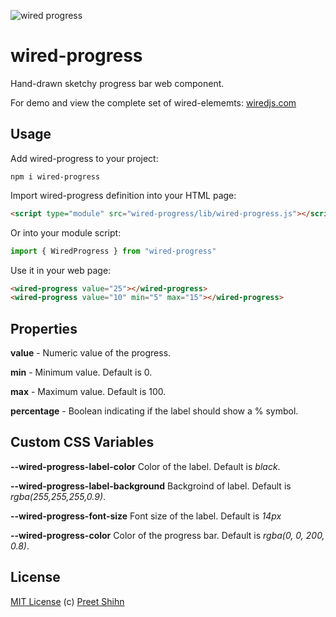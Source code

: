 ![wired progress](https://wiredjs.github.io/wired-elements/images/progress.gif)

# wired-progress
Hand-drawn sketchy progress bar web component.

For demo and view the complete set of wired-elememts: [wiredjs.com](http://wiredjs.com/)

## Usage

Add wired-progress to your project:
```
npm i wired-progress
```
Import wired-progress definition into your HTML page:
```html
<script type="module" src="wired-progress/lib/wired-progress.js"></script>
```
Or into your module script:
```javascript
import { WiredProgress } from "wired-progress"
```

Use it in your web page:
```html
<wired-progress value="25"></wired-progress>
<wired-progress value="10" min="5" max="15"></wired-progress>
```

## Properties

**value** - Numeric value of the progress.

**min** - Minimum value. Default is 0.

**max** - Maximum value. Default is 100.

**percentage** - Boolean indicating if the label should show a % symbol.

## Custom CSS Variables

**--wired-progress-label-color** Color of the label. Default is *black*.

**--wired-progress-label-background** Backgroind of label. Default is *rgba(255,255,255,0.9)*.

**--wired-progress-font-size** Font size of the label. Default is *14px*

**--wired-progress-color** Color of the progress bar. Default is *rgba(0, 0, 200, 0.8)*.

## License
[MIT License](https://github.com/wiredjs/wired-elements/blob/master/LICENSE) (c) [Preet Shihn](https://twitter.com/preetster)
